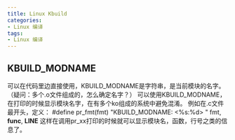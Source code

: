 ```yaml
---
title: Linux Kbuild
categories: 
- Linux 编译
tags:
- Linux 编译
---
```



## KBUILD_MODNAME
可以在代码里边直接使用，KBUILD_MODNAME是字符串，是当前模块的名字。（疑问：多个.o文件组成的，怎么确定名字？）
可以使用KBUILD_MODNAME，在打印的时候显示模块名字，在有多个ko组成的系统中避免混淆。
例如在.c文件最开头，定义：
#define pr_fmt(fmt) "KBUILD_MODNAME: <%s:%d> " fmt, __func__, __LINE__
这样在调用pr_xx打印的时候就可以显示模块名，函数，行号之类的信息了。

